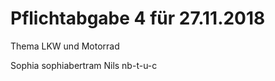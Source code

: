 ﻿# Pflichtabgabe 4 für 27.11.2018

   Thema LKW und Motorrad

Sophia sophiabertram
Nils nb-t-u-c


		
